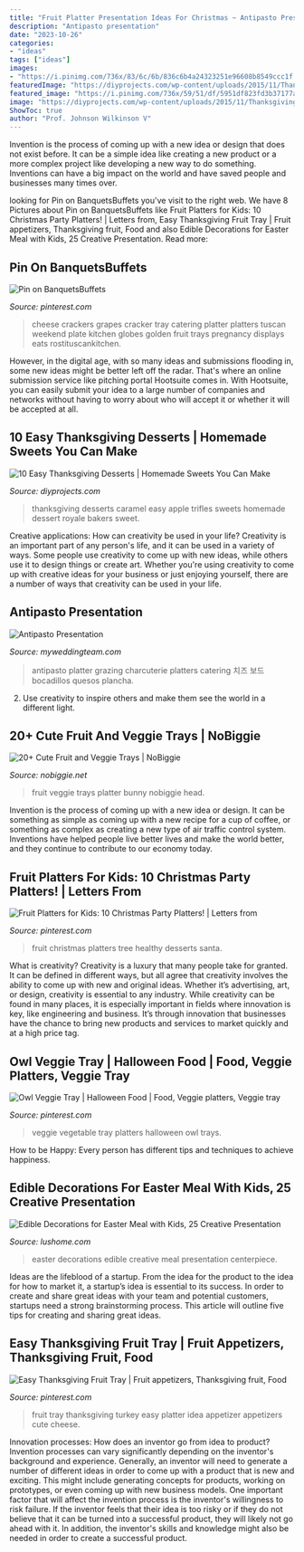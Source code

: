 ```yaml
---
title: "Fruit Platter Presentation Ideas For Christmas ~ Antipasto Presentation"
description: "Antipasto presentation"
date: "2023-10-26"
categories:
- "ideas"
tags: ["ideas"]
images:
- "https://i.pinimg.com/736x/83/6c/6b/836c6b4a24323251e96608b8549ccc1f.jpg"
featuredImage: "https://diyprojects.com/wp-content/uploads/2015/11/Thanksgiving-dessert-06.jpg"
featured_image: "https://i.pinimg.com/736x/59/51/df/5951df823fd3b37177a590653089df54--tuscan-kitchens-cheese-and-crackers.jpg"
image: "https://diyprojects.com/wp-content/uploads/2015/11/Thanksgiving-dessert-06.jpg"
ShowToc: true
author: "Prof. Johnson Wilkinson V"
---
```



Invention is the process of coming up with a new idea or design that does not exist before. It can be a simple idea like creating a new product or a more complex project like developing a new way to do something. Inventions can have a big impact on the world and have saved people and businesses many times over.

	

		
looking for Pin on BanquetsBuffets you've visit to the right web. We have 8 Pictures about Pin on BanquetsBuffets like Fruit Platters for Kids: 10 Christmas Party Platters! | Letters from, Easy Thanksgiving Fruit Tray | Fruit appetizers, Thanksgiving fruit, Food and also Edible Decorations for Easter Meal with Kids, 25 Creative Presentation. Read more:
		
    
## Pin On BanquetsBuffets

<img loading=lazy src="https://i.pinimg.com/736x/59/51/df/5951df823fd3b37177a590653089df54--tuscan-kitchens-cheese-and-crackers.jpg" onerror="this.onerror=null;this.src='https://tse3.mm.bing.net/th?id=OIP.m_0E407WEj1aOdh3wl3y_wHaFm&amp;pid=15.1';" alt="Pin on BanquetsBuffets">

_Source: pinterest.com_

>cheese crackers grapes cracker tray catering platter platters tuscan weekend plate kitchen globes golden fruit trays pregnancy displays eats rostituscankitchen. 

	

However, in the digital age, with so many ideas and submissions flooding in, some new ideas might be better left off the radar. That's where an online submission service like pitching portal Hootsuite comes in. With Hootsuite, you can easily submit your idea to a large number of companies and networks without having to worry about who will accept it or whether it will be accepted at all.

    
## 10 Easy Thanksgiving Desserts | Homemade Sweets You Can Make

<img loading=lazy src="https://diyprojects.com/wp-content/uploads/2015/11/Thanksgiving-dessert-06.jpg" onerror="this.onerror=null;this.src='https://tse1.mm.bing.net/th?id=OIP.Ls0sfwuW2YkiYGt9_F2SJAHaLH&amp;pid=15.1';" alt="10 Easy Thanksgiving Desserts | Homemade Sweets You Can Make">

_Source: diyprojects.com_

>thanksgiving desserts caramel easy apple trifles sweets homemade dessert royale bakers sweet. 

	

Creative applications: How can creativity be used in your life?
Creativity is an important part of any person's life, and it can be used in a variety of ways. Some people use creativity to come up with new ideas, while others use it to design things or create art. Whether you're using creativity to come up with creative ideas for your business or just enjoying yourself, there are a number of ways that creativity can be used in your life.

    
## Antipasto Presentation

<img loading=lazy src="http://www.myweddingteam.com/uploads/5/7/4/3/57430085/s237138989809536657_p223_i22_w640.jpeg" onerror="this.onerror=null;this.src='https://tse1.mm.bing.net/th?id=OIP.uKuPshs92H12q29JXt3K4AHaHa&amp;pid=15.1';" alt="Antipasto Presentation">

_Source: myweddingteam.com_

>antipasto platter grazing charcuterie platters catering 치즈 보드 bocadillos quesos plancha. 

	

2. Use creativity to inspire others and make them see the world in a different light.

    
## 20+ Cute Fruit And Veggie Trays | NoBiggie

<img loading=lazy src="https://www.nobiggie.net/wp-content/uploads/2016/07/Bunny-Head-Fruit-Platter.jpg" onerror="this.onerror=null;this.src='https://tse2.mm.bing.net/th?id=OIP.XZ8zUHbOraBJfVj8W0jqhwHaKi&amp;pid=15.1';" alt="20+ Cute Fruit and Veggie Trays | NoBiggie">

_Source: nobiggie.net_

>fruit veggie trays platter bunny nobiggie head. 

	

Invention is the process of coming up with a new idea or design. It can be something as simple as coming up with a new recipe for a cup of coffee, or something as complex as creating a new type of air traffic control system. Inventions have helped people live better lives and make the world better, and they continue to contribute to our economy today.

    
## Fruit Platters For Kids: 10 Christmas Party Platters! | Letters From

<img loading=lazy src="https://i.pinimg.com/736x/4d/63/64/4d636450e55cf6fdb8270824be9e006b.jpg" onerror="this.onerror=null;this.src='https://tse1.mm.bing.net/th?id=OIP.RaUSJrYPS5qq7hYTYXBrEAHaLp&amp;pid=15.1';" alt="Fruit Platters for Kids: 10 Christmas Party Platters! | Letters from">

_Source: pinterest.com_

>fruit christmas platters tree healthy desserts santa. 

	

What is creativity?
Creativity is a luxury that many people take for granted. It can be defined in different ways, but all agree that creativity involves the ability to come up with new and original ideas. Whether it’s advertising, art, or design, creativity is essential to any industry. While creativity can be found in many places, it is especially important in fields where innovation is key, like engineering and business. It’s through innovation that businesses have the chance to bring new products and services to market quickly and at a high price tag.

    
## Owl Veggie Tray | Halloween Food | Food, Veggie Platters, Veggie Tray

<img loading=lazy src="https://i.pinimg.com/736x/a2/70/3e/a2703e0c405ae3ef926b621b6bd7538a--vegetable-trays-veggie-platters.jpg?b=t" onerror="this.onerror=null;this.src='https://tse3.mm.bing.net/th?id=OIP.sKjRMEcP5Hlu72dE5cysEgHaJ4&amp;pid=15.1';" alt="Owl Veggie Tray | Halloween Food | Food, Veggie platters, Veggie tray">

_Source: pinterest.com_

>veggie vegetable tray platters halloween owl trays. 

	

How to be Happy: Every person has different tips and techniques to achieve happiness.
 

    
## Edible Decorations For Easter Meal With Kids, 25 Creative Presentation

<img loading=lazy src="https://www.lushome.com/wp-content/uploads/2013/03/easter-ideas-edible-decorations-food-design-ideas-7.jpg" onerror="this.onerror=null;this.src='https://tse3.mm.bing.net/th?id=OIP.WNayGUM2xgAWoS8HJYRtSAHaLO&amp;pid=15.1';" alt="Edible Decorations for Easter Meal with Kids, 25 Creative Presentation">

_Source: lushome.com_

>easter decorations edible creative meal presentation centerpiece. 

	

Ideas are the lifeblood of a startup. From the idea for the product to the idea for how to market it, a startup’s idea is essential to its success. In order to create and share great ideas with your team and potential customers, startups need a strong brainstorming process. This article will outline five tips for creating and sharing great ideas.

    
## Easy Thanksgiving Fruit Tray | Fruit Appetizers, Thanksgiving Fruit, Food

<img loading=lazy src="https://i.pinimg.com/736x/83/6c/6b/836c6b4a24323251e96608b8549ccc1f.jpg" onerror="this.onerror=null;this.src='https://tse3.mm.bing.net/th?id=OIP.0o8fx3wMlEdDPrwn33_QWQHaJ4&amp;pid=15.1';" alt="Easy Thanksgiving Fruit Tray | Fruit appetizers, Thanksgiving fruit, Food">

_Source: pinterest.com_

>fruit tray thanksgiving turkey easy platter idea appetizer appetizers cute cheese. 

	

Innovation processes: How does an inventor go from idea to product?
Invention processes can vary significantly depending on the inventor's background and experience. Generally, an inventor will need to generate a number of different ideas in order to come up with a product that is new and exciting. This might include generating concepts for products, working on prototypes, or even coming up with new business models.
One important factor that will affect the invention process is the inventor's willingness to risk failure. If the inventor feels that their idea is too risky or if they do not believe that it can be turned into a successful product, they will likely not go ahead with it. In addition, the inventor's skills and knowledge might also be needed in order to create a successful product.

